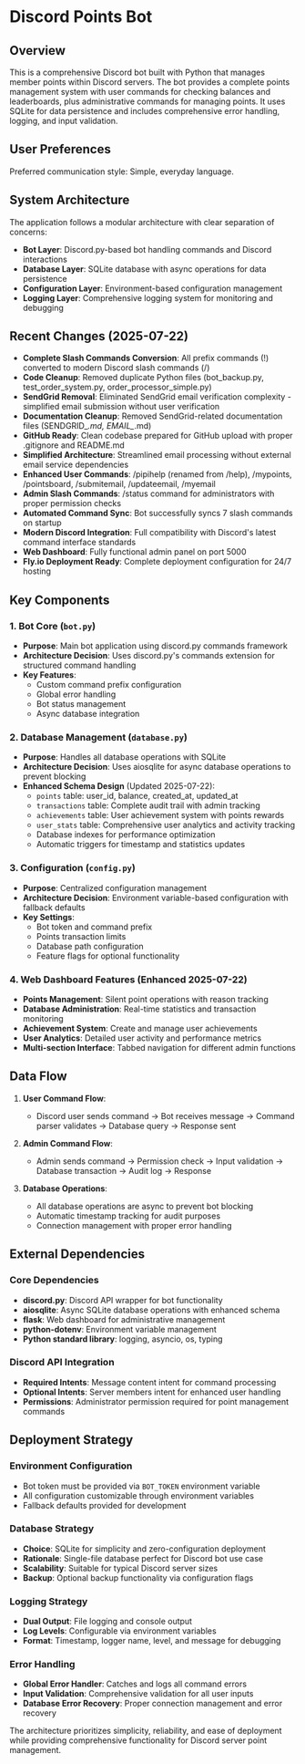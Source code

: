 # Discord Points Bot

## Overview

This is a comprehensive Discord bot built with Python that manages member points within Discord servers. The bot provides a complete points management system with user commands for checking balances and leaderboards, plus administrative commands for managing points. It uses SQLite for data persistence and includes comprehensive error handling, logging, and input validation.

## User Preferences

Preferred communication style: Simple, everyday language.

## System Architecture

The application follows a modular architecture with clear separation of concerns:

- **Bot Layer**: Discord.py-based bot handling commands and Discord interactions
- **Database Layer**: SQLite database with async operations for data persistence
- **Configuration Layer**: Environment-based configuration management
- **Logging Layer**: Comprehensive logging system for monitoring and debugging

## Recent Changes (2025-07-22)
- **Complete Slash Commands Conversion**: All prefix commands (!) converted to modern Discord slash commands (/)
- **Code Cleanup**: Removed duplicate Python files (bot_backup.py, test_order_system.py, order_processor_simple.py)
- **SendGrid Removal**: Eliminated SendGrid email verification complexity - simplified email submission without user verification
- **Documentation Cleanup**: Removed SendGrid-related documentation files (SENDGRID_*.md, EMAIL_*.md)
- **GitHub Ready**: Clean codebase prepared for GitHub upload with proper .gitignore and README.md
- **Simplified Architecture**: Streamlined email processing without external email service dependencies
- **Enhanced User Commands**: /pipihelp (renamed from /help), /mypoints, /pointsboard, /submitemail, /updateemail, /myemail
- **Admin Slash Commands**: /status command for administrators with proper permission checks
- **Automated Command Sync**: Bot successfully syncs 7 slash commands on startup
- **Modern Discord Integration**: Full compatibility with Discord's latest command interface standards
- **Web Dashboard**: Fully functional admin panel on port 5000
- **Fly.io Deployment Ready**: Complete deployment configuration for 24/7 hosting

## Key Components

### 1. Bot Core (`bot.py`)
- **Purpose**: Main bot application using discord.py commands framework
- **Architecture Decision**: Uses discord.py's commands extension for structured command handling
- **Key Features**:
  - Custom command prefix configuration
  - Global error handling
  - Bot status management
  - Async database integration

### 2. Database Management (`database.py`)
- **Purpose**: Handles all database operations with SQLite
- **Architecture Decision**: Uses aiosqlite for async database operations to prevent blocking
- **Enhanced Schema Design** (Updated 2025-07-22):
  - `points` table: user_id, balance, created_at, updated_at
  - `transactions` table: Complete audit trail with admin tracking
  - `achievements` table: User achievement system with points rewards
  - `user_stats` table: Comprehensive user analytics and activity tracking
  - Database indexes for performance optimization
  - Automatic triggers for timestamp and statistics updates

### 3. Configuration (`config.py`)
- **Purpose**: Centralized configuration management
- **Architecture Decision**: Environment variable-based configuration with fallback defaults
- **Key Settings**:
  - Bot token and command prefix
  - Points transaction limits
  - Database path configuration
  - Feature flags for optional functionality

### 4. Web Dashboard Features (Enhanced 2025-07-22)
- **Points Management**: Silent point operations with reason tracking
- **Database Administration**: Real-time statistics and transaction monitoring  
- **Achievement System**: Create and manage user achievements
- **User Analytics**: Detailed user activity and performance metrics
- **Multi-section Interface**: Tabbed navigation for different admin functions

## Data Flow

1. **User Command Flow**:
   - Discord user sends command → Bot receives message → Command parser validates → Database query → Response sent

2. **Admin Command Flow**:
   - Admin sends command → Permission check → Input validation → Database transaction → Audit log → Response

3. **Database Operations**:
   - All database operations are async to prevent bot blocking
   - Automatic timestamp tracking for audit purposes
   - Connection management with proper error handling

## External Dependencies

### Core Dependencies
- **discord.py**: Discord API wrapper for bot functionality
- **aiosqlite**: Async SQLite database operations with enhanced schema
- **flask**: Web dashboard for administrative management
- **python-dotenv**: Environment variable management
- **Python standard library**: logging, asyncio, os, typing

### Discord API Integration
- **Required Intents**: Message content intent for command processing
- **Optional Intents**: Server members intent for enhanced user handling
- **Permissions**: Administrator permission required for point management commands

## Deployment Strategy

### Environment Configuration
- Bot token must be provided via `BOT_TOKEN` environment variable
- All configuration customizable through environment variables
- Fallback defaults provided for development

### Database Strategy
- **Choice**: SQLite for simplicity and zero-configuration deployment
- **Rationale**: Single-file database perfect for Discord bot use case
- **Scalability**: Suitable for typical Discord server sizes
- **Backup**: Optional backup functionality via configuration flags

### Logging Strategy
- **Dual Output**: File logging and console output
- **Log Levels**: Configurable via environment variables
- **Format**: Timestamp, logger name, level, and message for debugging

### Error Handling
- **Global Error Handler**: Catches and logs all command errors
- **Input Validation**: Comprehensive validation for all user inputs
- **Database Error Recovery**: Proper connection management and error recovery

The architecture prioritizes simplicity, reliability, and ease of deployment while providing comprehensive functionality for Discord server point management.